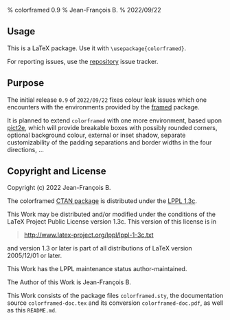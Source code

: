 % colorframed 0.9
% Jean-François B.
% 2022/09/22

## Usage

This is a LaTeX package.  Use it with `\usepackage{colorframed}`.

For reporting issues, use the
[repository](https://github.com/jfbu/colorframed) issue tracker.

## Purpose

The initial release `0.9` of `2022/09/22` fixes colour leak issues
which one encounters with the environments provided by the
[framed](https://ctan.org/pkg/framed) package.

It is planned to extend `colorframed` with one more environment,
based upon [pict2e](https://ctan.org/pkg/pict2e), which will
provide breakable boxes with possibly rounded corners, optional
background colour, external or inset shadow, separate
customizability of the padding separations and border widths in
the four directions, ...

## Copyright and License

Copyright (c) 2022 Jean-François B.

The colorframed [CTAN package](https://ctan.org/pkg/colorframed)
is distributed under the
[LPPL 1.3c](https://ctan.org/license/lppl1.3c).

This Work may be distributed and/or modified under the conditions
of the LaTeX Project Public License version 1.3c. This version of
this license is in

> <http://www.latex-project.org/lppl/lppl-1-3c.txt>

and version 1.3 or later is part of all distributions of LaTeX
version 2005/12/01 or later.

This Work has the LPPL maintenance status author-maintained.

The Author of this Work is Jean-François B.

This Work consists of the package files `colorframed.sty`, the
documentation source `colorframed-doc.tex` and its conversion
`colorframed-doc.pdf`, as well as this `README.md`.

<!--
%! Local variables:
%! sentence-end-double-space: t
%! fill-column: 72
%! End:
-->
